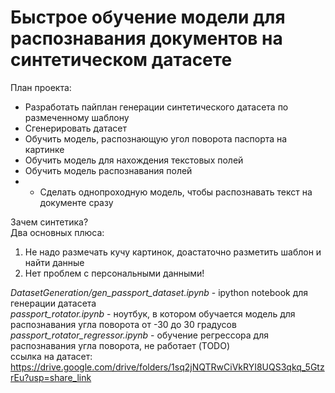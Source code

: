 # Быстрое обучение модели для распознавания документов на синтетическом датасете  

План проекта:  
  - Разработать пайплан генерации синтетического датасета по размеченному шаблону  
  - Сгенерировать датасет
  - Обучить модель, распознающую угол поворота паспорта на картинке
  - Обучить модель для нахождения текстовых полей
  - Обучить модель распознавания полей
  - * Сделать однопроходную модель, чтобы распознавать текст на документе сразу
  
Зачем синтетика?  
Два основных плюса:  
  1. Не надо размечать кучу картинок, доастаточно разметить шаблон и найти данные  
  2. Нет проблем с персональными данными!  
  
*DatasetGeneration/gen_passport_dataset.ipynb* - ipython notebook для генерации датасета  
*passport_rotator.ipynb* - ноутбук, в котором обучается модель для распознавания угла поворота от -30 до 30 градусов  
*passport_rotator_regressor.ipynb* - обучение регрессора для распознавания угла поворота, не работает (TODO)  
ссылка на датасет: https://drive.google.com/drive/folders/1sq2jNQTRwCiVkRYI8UQS3qkq_5GtzrEu?usp=share_link
